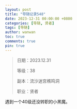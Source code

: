 ```yaml
---
layout: post
title: "导随记录548"
date: 2023-12-31 00:00:00 +0800
categories: [导随, 贤者]
tags: [导随]
author: wanwan
toc: true
comments: true
pin: true
---
```

> 日期：2023.12.31
>
> 等级：38
>
> 副本：流沙迷宫樵鸣洞
>
> 职业：贤者

遇到一个40级还没转职的小黑魔。